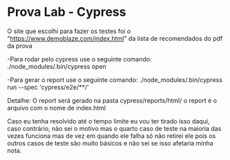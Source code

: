 # Prova Lab - Cypress
O site que escolhi para fazer os testes foi o "https://www.demoblaze.com/index.html" da lista de recomendados do pdf da prova

-Para rodar pelo cypress use o seguinte comando:
./node_modules/.bin/cypress open


-Para gerar o report use o seguinte comando:
./node_modules/.bin/cypress run --spec 'cypress/e2e/**/'

Detalhe: O report será gerado na pasta cypress/reports/html/ o report é o arquivo com o nome de index.html


Caso eu tenha resolvido até o tempo limite eu vou ter tirado isso daqui, caso contrário, não sei o motivo mas o quarto caso de teste na maioria das vezes funciona mas de vez em quando ele falha
só não retirei ele pois os outros casos de teste são muito básicos e não sei se isso afetaria minha nota.
